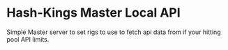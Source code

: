 Hash-Kings Master Local API
===========================

Simple Master server to set rigs to use to fetch api data from if your hitting pool API limits.